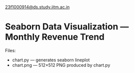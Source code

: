 23f1000914@ds.study.iitm.ac.in
# Seaborn Data Visualization — Monthly Revenue Trend

Files:
- chart.py — generates seaborn lineplot
- chart.png — 512×512 PNG produced by chart.py
